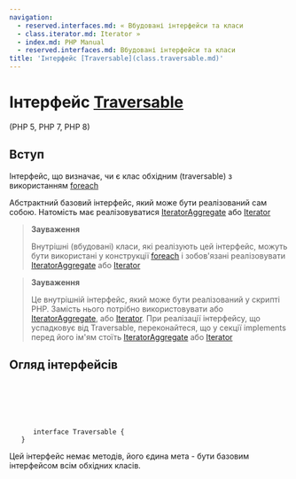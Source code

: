```yaml
---
navigation:
  - reserved.interfaces.md: « Вбудовані інтерфейси та класи
  - class.iterator.md: Iterator »
  - index.md: PHP Manual
  - reserved.interfaces.md: Вбудовані інтерфейси та класи
title: 'Інтерфейс [Traversable](class.traversable.md)'
---
```

# Інтерфейс [Traversable](class.traversable.md)

(PHP 5, PHP 7, PHP 8)

## Вступ

Інтерфейс, що визначає, чи є клас обхідним (traversable) з використанням [foreach](control-structures.foreach.md)

Абстрактний базовий інтерфейс, який може бути реалізований сам собою. Натомість має реалізовуватися [IteratorAggregate](class.iteratoraggregate.md) або [Iterator](class.iterator.md)

> **Зауваження**
> 
> Внутрішні (вбудовані) класи, які реалізують цей інтерфейс, можуть бути використані у конструкції [foreach](control-structures.foreach.md) і зобов'язані реалізовувати [IteratorAggregate](class.iteratoraggregate.md) або [Iterator](class.iterator.md)

> **Зауваження**
> 
> Це внутрішній інтерфейс, який може бути реалізований у скрипті PHP. Замість нього потрібно використовувати або [IteratorAggregate](class.iteratoraggregate.md), або [Iterator](class.iterator.md). При реалізації інтерфейсу, що успадковує від Traversable, переконайтеся, що у секції implements перед його ім'ям стоїть [IteratorAggregate](class.iteratoraggregate.md) або [Iterator](class.iterator.md)

## Огляд інтерфейсів

```synopsis

     
    

    
     
      interface Traversable {
   }
```

Цей інтерфейс немає методів, його єдина мета - бути базовим інтерфейсом всім обхідних класів.
